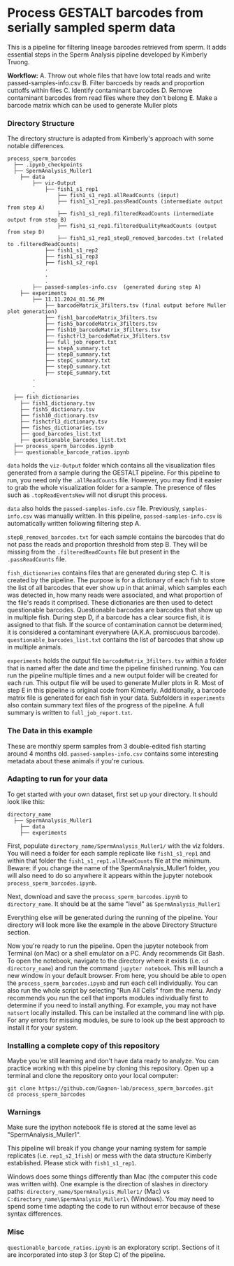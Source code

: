 # Process GESTALT barcodes from serially sampled sperm data

This is a pipeline for filtering lineage barcodes retrieved from sperm. 
It adds essential steps in the Sperm Analysis pipeline developed by Kimberly Truong.

**Workflow:**
	A. Throw out whole files that have low total reads and write passed-samples-info.csv
	B. Filter barcoeds by reads and proportion cuttoffs within files
	C. Identify contaminant barcodes
	D. Remove contaminant barcodes from read files where they don't belong 
	E. Make a barcode matrix which can be used to generate Muller plots

### Directory Structure
The directory structure is adapted from Kimberly's approach with some notable differences. 

```
process_sperm_barcodes
  ├── .ipynb_checkpoints
  ├── SpermAnalysis_Muller1
  	├── data
  		├── viz-Output
  			├── fish1_s1_rep1
				├── fish1_s1_rep1.allReadCounts (input)
				├── fish1_s1_rep1.passReadCounts (intermediate output from step A)
				├── fish1_s1_rep1.filteredReadCounts (intermediate output from step B)
				├── fish1_s1_rep1.filteredQualityReadCounts (output from step D)
				├── fish1_s1_rep1_stepB_removed_barcodes.txt (related to .filteredReadCounts)
			├── fish1_s1_rep2
			├── fish1_s1_rep3
			├── fish1_s2_rep1
			.
			.
			.
    	├── passed-samples-info.csv  (generated during step A)
  	├── experiments
  		├── 11.11.2024_01.56_PM
  			├── barcodeMatrix_3filters.tsv (final output before Muller plot generation)
  			├── fish1_barcodeMatrix_3filters.tsv
  			├── fish5_barcodeMatrix_3filters.tsv
  			├── fish10_barcodeMatrix_3filters.tsv
  			├── fishctrl3_barcodeMatrix_3filters.tsv
  			├── full_job_report.txt
  			├── stepA_summary.txt
  			├── stepB_summary.txt
  			├── stepC_summary.txt
  			├── stepD_summary.txt
  			├── stepE_summary.txt
  		.
  		.
  		.
  ├── fish_dictionaries
  	├── fish1_dictionary.tsv
  	├── fish5_dictionary.tsv
  	├── fish10_dictionary.tsv
  	├── fishctrl3_dictionary.tsv
  	├── fishes_dictionaries.tsv
  	├── good_barcodes_list.txt
  	├── questionable_barcodes_list.txt
  ├── process_sperm_barcodes.ipynb
  ├── questionable_barcode_ratios.ipynb
```

`data` holds the `viz-Output` folder which contains all the visualization files generated from a sample during the GESTALT pipeline. 
For this pipeline to run, you need only the `.allReadCounts` file. However, you may find it easier to grab the whole visualization folder for a sample. 
The presence of files such as `.topReadEventsNew` will not disrupt this process.  

`data` also holds the `passed-samples-info.csv` file. Previously, `samples-info.csv` was manually written. In this pipeline, `passed-samples-info.csv` is automatically written following filtering step A. 

`stepB_removed_barcodes.txt` for each sample contains the barcodes that do not pass the reads and proportion threshold from step B. They will be missing from the `.filteredReadCounts` file but present in the `.passReadCounts` file.

`fish_dictionaries` contains files that are generated during step C. It is created by the pipeline. The purpose is for a dictionary of each fish to store the list of all barcodes that ever show up in that animal, which samples each was detected in, how many reads were associated, and what proportion of the file's reads it comprised. These dictionaries are then used to detect questionable barcodes. 
Questionable barcodes are barcodes that show up in multiple fish. During step D, if a barcode has a clear source fish, it is assigned to that fish. If the source of contamination cannot be determined, it is considered a contaminant everywhere (A.K.A. promiscuous barcode). `questionable_barcodes_list.txt` contains the list of barcodes that show up in multiple animals. 

`experiments` holds the output file `barcodeMatrix_3filters.tsv` within a folder that is named after the date and time the pipeline finished running. You can run the pipeline multiple times and a new output folder will be created for each run. This output file will be used to generate Muller plots in R. Most of step E in this pipeline is original code from Kimberly. Additionally, a barcode matrix file is generated for each fish in your data. 
Subfolders in `experiments` also contain summary text files of the progress of the pipeline. A full summary is written to `full_job_report.txt`. 


### The Data in this example
These are monthly sperm samples from 3 double-edited fish starting around 4 months old. `passed-samples-info.csv` contains some interesting metadata about these animals if you're curious. 

### Adapting to run for your data

To get started with your own dataset, first set up your directory. It should look like this: 

```
directory_name
  ├── SpermAnalysis_Muller1 
  	├── data
  	├── experiments

```
First, populate `directory_name/SpermAnalysis_Muller1/` with the viz folders. You will need a folder for each sample replicate like `fish1_s1_rep1` and within that folder the `fish1_s1_rep1.allReadCounts` file at the minimum. 
Beware: if you change the name of the SpermAnalysis_Muller1 folder, you will also need to do so anywhere it appears within the jupyter notebook `process_sperm_barcodes.ipynb`. 

Next, download and save the `process_sperm_barcodes.ipynb` to `directory_name`. It should be at the same "level" as `SpermAnalysis_Muller1`

Everything else will be generated during the running of the pipeline. Your directory will look more like the example in the above Directory Structure section. 

Now you're ready to run the pipeline. Open the jupyter notebook from Terminal (on Mac) or a shell emulator on a PC. Andy recommends Git Bash. 
To open the notebook, navigate to the directory where it exists (i.e. `cd directory_name`) and run the command `jupyter notebook`. This will launch a new window in your default browser. 
From here, you should be able to open the `process_sperm_barcodes.ipynb` and run each cell individually. You can also run the whole script by selecting "Run All Cells" from the menu. 
Andy recommends you run the cell that imports modules individually first to determine if you need to install anything. For example, you may not have `natsort` locally installed. This can be installed at the command line with pip. For any errors for missing modules, be sure to look up the best approach to install it for your system. 

### Installing a complete copy of this repository
Maybe you're still learning and don't have data ready to analyze. You can practice working with this pipeline by cloning this repository. 
Open up a terminal and clone the repository onto your local computer: 
```
git clone https://github.com/Gagnon-lab/process_sperm_barcodes.git
cd process_sperm_barcodes
```

### Warnings 

Make sure the ipython notebook file is stored at the same level as "SpermAnalysis_Muller1".

This pipeline will break if you change your naming system for sample replicates (i.e. `rep1_s2_1fish`) or mess with the data structure Kimberly established.
Please stick with `fish1_s1_rep1`.

Windows does some things differently than Mac (the computer this code was written with). One example is the direction of slashes in directory paths: 
`directory_name/SpermAnalysis_Muller1/` (Mac) vs `C:directory_name\SpermAnalysis_Muller1\` (Windows). 
You may need to spend some time adapting the code to run without error because of these syntax differences. 

### Misc 
`questionable_barcode_ratios.ipynb` is an exploratory script. Sections of it are incorporated into step 3 (or Step C) of the pipeline. 